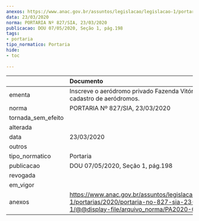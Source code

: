 ```yaml
---
anexos: https://www.anac.gov.br/assuntos/legislacao/legislacao-1/portarias/2020/portaria-no-827-sia-23-03-2020-1/@@display-file/arquivo_norma/PA2020-0827.pdf
data: 23/03/2020
norma: PORTARIA Nº 827/SIA, 23/03/2020
publicacao: DOU 07/05/2020, Seção 1, pág.198
tags:
- portaria
tipo_normatico: Portaria
hide: 
- toc 
 
---
```


|                    | Documento                                                                                                                                             |
|:-------------------|:------------------------------------------------------------------------------------------------------------------------------------------------------|
| ementa             | Inscreve o aeródromo privado Fazenda Vitória (BA) no cadastro de aeródromos.                                                                          |
| norma              | PORTARIA Nº 827/SIA, 23/03/2020                                                                                                                       |
| tornada_sem_efeito |                                                                                                                                                       |
| alterada           |                                                                                                                                                       |
| data               | 23/03/2020                                                                                                                                            |
| outros             |                                                                                                                                                       |
| tipo_normatico     | Portaria                                                                                                                                              |
| publicacao         | DOU 07/05/2020, Seção 1, pág.198                                                                                                                      |
| revogada           |                                                                                                                                                       |
| em_vigor           |                                                                                                                                                       |
| anexos             | https://www.anac.gov.br/assuntos/legislacao/legislacao-1/portarias/2020/portaria-no-827-sia-23-03-2020-1/@@display-file/arquivo_norma/PA2020-0827.pdf |